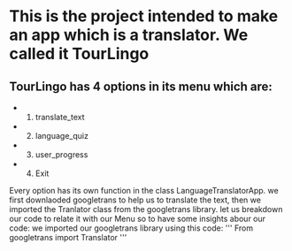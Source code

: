 # This is the project intended to make an app which is a translator. We called it TourLingo
## TourLingo has 4 options in its menu which are:
* 1. translate_text 
* 2. language_quiz 
* 3. user_progress 
* 4. Exit 

Every option has its own function in the class LanguageTranslatorApp. we first downlaoded googletrans to help us to translate the text, then we imported the Tranlator class from the googletrans library.
let us breakdown our code to relate it with our Menu so to have some insights abour our code:
we imported our googletrans library using this code: ''' From googletrans import Translator '''

